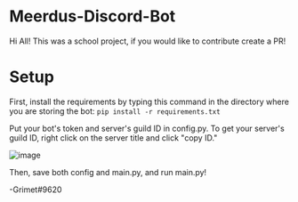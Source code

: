 # Meerdus-Discord-Bot

Hi All! This was a school project, if you would like to contribute create a PR!

# Setup

First, install the requirements by typing this command in the directory where you are storing the bot:
```pip install -r requirements.txt```

Put your bot's token and server's guild ID in config.py.
To get your server's guild ID, right click on the server title and click "copy ID."

![image](https://user-images.githubusercontent.com/97934952/159134516-f40594b7-ec9e-418a-93d7-446ba0f8f12e.png)

Then, save both config and main.py, and run main.py!


-Grimet#9620
